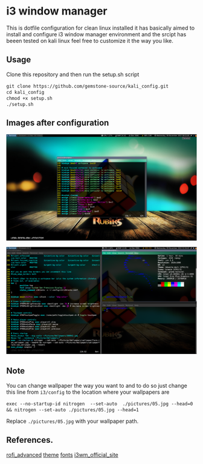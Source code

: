 # i3 window manager
This is dotfile configuration for clean linux installed it has basically aimed to install and configure i3 window manager environment and the srcipt has beeen tested on kali linux feel free to customize it the way you like.
## Usage 
Clone this repository and then run the setup.sh script

```
git clone https://github.com/gemstone-source/kali_config.git
cd kali_config
chmod +x setup.sh 
./setup.sh
```
## Images after configuration
![image](pictures/i3.png)

![image](pictures/i3wm.png)

## Note 
You can change wallpaper the way you want to and to do so just change this line from `i3/config` to the location where your wallpapers are
```
exec --no-startup-id nitrogen  --set-auto  ./pictures/05.jpg --head=0 && nitrogen --set-auto ./pictures/05.jpg --head=1
```
Replace `./pictures/05.jpg` with your wallpaper path.

## References.
[rofi_advanced](https://github.com/adi1090x/rofi)
[theme](https://software.opensuse.org/download.html?project=home%3AHorst3180&package=arc-theme)
[fonts](https://github.com/supermarin/YosemiteSanFranciscoFont)
[i3wm_official_site](https://i3wm.org/)